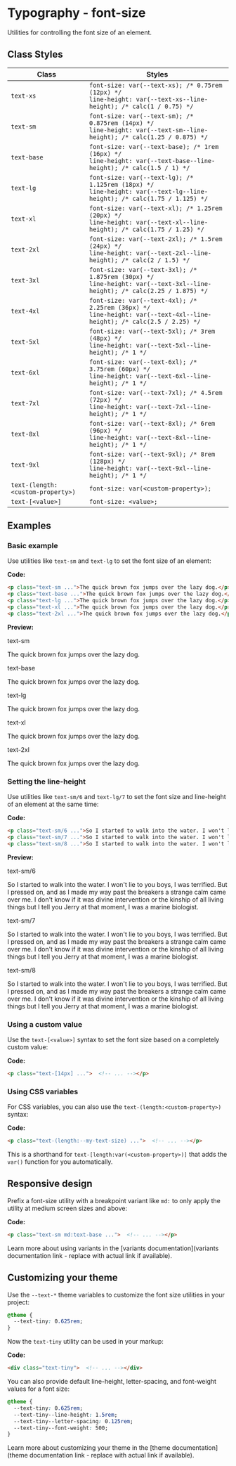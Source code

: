 
# Typography - font-size

Utilities for controlling the font size of an element.

## Class Styles

| Class                     | Styles                                                                 |
| ------------------------- | ---------------------------------------------------------------------- |
| `text-xs`                 | `font-size: var(--text-xs); /* 0.75rem (12px) */`<br>`line-height: var(--text-xs--line-height); /* calc(1 / 0.75) */` |
| `text-sm`                 | `font-size: var(--text-sm); /* 0.875rem (14px) */`<br>`line-height: var(--text-sm--line-height); /* calc(1.25 / 0.875) */` |
| `text-base`               | `font-size: var(--text-base); /* 1rem (16px) */`<br>`line-height: var(--text-base--line-height); /* calc(1.5 / 1) */`   |
| `text-lg`                 | `font-size: var(--text-lg); /* 1.125rem (18px) */`<br>`line-height: var(--text-lg--line-height); /* calc(1.75 / 1.125) */` |
| `text-xl`                 | `font-size: var(--text-xl); /* 1.25rem (20px) */`<br>`line-height: var(--text-xl--line-height); /* calc(1.75 / 1.25) */` |
| `text-2xl`                | `font-size: var(--text-2xl); /* 1.5rem (24px) */`<br>`line-height: var(--text-2xl--line-height); /* calc(2 / 1.5) */`    |
| `text-3xl`                | `font-size: var(--text-3xl); /* 1.875rem (30px) */`<br>`line-height: var(--text-3xl--line-height); /* calc(2.25 / 1.875) */` |
| `text-4xl`                | `font-size: var(--text-4xl); /* 2.25rem (36px) */`<br>`line-height: var(--text-4xl--line-height); /* calc(2.5 / 2.25) */`  |
| `text-5xl`                | `font-size: var(--text-5xl); /* 3rem (48px) */`<br>`line-height: var(--text-5xl--line-height); /* 1 */`                  |
| `text-6xl`                | `font-size: var(--text-6xl); /* 3.75rem (60px) */`<br>`line-height: var(--text-6xl--line-height); /* 1 */`                  |
| `text-7xl`                | `font-size: var(--text-7xl); /* 4.5rem (72px) */`<br>`line-height: var(--text-7xl--line-height); /* 1 */`                  |
| `text-8xl`                | `font-size: var(--text-8xl); /* 6rem (96px) */`<br>`line-height: var(--text-8xl--line-height); /* 1 */`                  |
| `text-9xl`                | `font-size: var(--text-9xl); /* 8rem (128px) */`<br>`line-height: var(--text-9xl--line-height); /* 1 */`                  |
| `text-(length:<custom-property>)` | `font-size: var(<custom-property>);`                               |
| `text-[<value>]`          | `font-size: <value>;`                                                  |

## Examples

### Basic example

Use utilities like `text-sm` and `text-lg` to set the font size of an element:

**Code:**

```html
<p class="text-sm ...">The quick brown fox jumps over the lazy dog.</p>
<p class="text-base ...">The quick brown fox jumps over the lazy dog.</p>
<p class="text-lg ...">The quick brown fox jumps over the lazy dog.</p>
<p class="text-xl ...">The quick brown fox jumps over the lazy dog.</p>
<p class="text-2xl ...">The quick brown fox jumps over the lazy dog.</p>
```

**Preview:**

text-sm

The quick brown fox jumps over the lazy dog.

text-base

The quick brown fox jumps over the lazy dog.

text-lg

The quick brown fox jumps over the lazy dog.

text-xl

The quick brown fox jumps over the lazy dog.

text-2xl

The quick brown fox jumps over the lazy dog.

### Setting the line-height

Use utilities like `text-sm/6` and `text-lg/7` to set the font size and line-height of an element at the same time:

**Code:**

```html
<p class="text-sm/6 ...">So I started to walk into the water. I won't lie to you boys, I was terrified. But I pressed on, and as I made my way past the breakers a strange calm came over me. I don't know if it was divine intervention or the kinship of all living things but I tell you Jerry at that moment, I was a marine biologist.</p>
<p class="text-sm/7 ...">So I started to walk into the water. I won't lie to you boys, I was terrified. But I pressed on, and as I made my way past the breakers a strange calm came over me. I don't know if it was divine intervention or the kinship of all living things but I tell you Jerry at that moment, I was a marine biologist.</p>
<p class="text-sm/8 ...">So I started to walk into the water. I won't lie to you boys, I was terrified. But I pressed on, and as I made my way past the breakers a strange calm came over me. I don't know if it was divine intervention or the kinship of all living things but I tell you Jerry at that moment, I was a marine biologist.</p>
```

**Preview:**

text-sm/6

So I started to walk into the water. I won't lie to you boys, I was terrified. But I pressed on, and as I made my way past the breakers a strange calm came over me. I don't know if it was divine intervention or the kinship of all living things but I tell you Jerry at that moment, I was a marine biologist.

text-sm/7

So I started to walk into the water. I won't lie to you boys, I was terrified. But I pressed on, and as I made my way past the breakers a strange calm came over me. I don't know if it was divine intervention or the kinship of all living things but I tell you Jerry at that moment, I was a marine biologist.

text-sm/8

So I started to walk into the water. I won't lie to you boys, I was terrified. But I pressed on, and as I made my way past the breakers a strange calm came over me. I don't know if it was divine intervention or the kinship of all living things but I tell you Jerry at that moment, I was a marine biologist.

### Using a custom value

Use the `text-[<value>]` syntax to set the font size based on a completely custom value:

**Code:**

```html
<p class="text-[14px] ...">  <!-- ... --></p>
```

### Using CSS variables

For CSS variables, you can also use the `text-(length:<custom-property>)` syntax:

**Code:**

```html
<p class="text-(length:--my-text-size) ...">  <!-- ... --></p>
```

This is a shorthand for `text-[length:var(<custom-property>)]` that adds the `var()` function for you automatically.

## Responsive design

Prefix a font-size utility with a breakpoint variant like `md:` to only apply the utility at medium screen sizes and above:

**Code:**

```html
<p class="text-sm md:text-base ...">  <!-- ... --></p>
```

Learn more about using variants in the [variants documentation](variants documentation link - replace with actual link if available).

## Customizing your theme

Use the `--text-*` theme variables to customize the font size utilities in your project:

```css
@theme {
  --text-tiny: 0.625rem;
}
```

Now the `text-tiny` utility can be used in your markup:

**Code:**

```html
<div class="text-tiny">  <!-- ... --></div>
```

You can also provide default line-height, letter-spacing, and font-weight values for a font size:

```css
@theme {
  --text-tiny: 0.625rem;
  --text-tiny--line-height: 1.5rem;
  --text-tiny--letter-spacing: 0.125rem;
  --text-tiny--font-weight: 500;
}
```

Learn more about customizing your theme in the [theme documentation](theme documentation link - replace with actual link if available).
